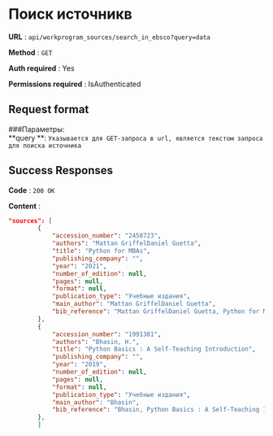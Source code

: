 # Поиск источникв

**URL** : `api/workprogram_sources/search_in_ebsco?query=data`

**Method** : `GET`

**Auth required** : Yes

**Permissions required** : IsAuthenticated

## Request format
###Параметры:<br />
 **query **: `Указывается для GET-запроса в url, является текстом запроса для поиска источника `<br />


## Success Responses

**Code** : `200 OK`

**Content** : 
```json
"sources": [
        {
            "accession_number": "2458723",
            "authors": "Mattan GriffelDaniel Guetta",
            "title": "Python for MBAs",
            "publishing_company": "",
            "year": "2021",
            "number_of_edition": null,
            "pages": null,
            "format": null,
            "publication_type": "Учебные издания",
            "main_author": "Mattan GriffelDaniel Guetta",
            "bib_reference": "Mattan GriffelDaniel Guetta, Python for MBAs / Mattan GriffelDaniel Guetta : 2021. — Текст : непосредственный."
        },
        {
            "accession_number": "1991381",
            "authors": "Bhasin, H.",
            "title": "Python Basics : A Self-Teaching Introduction",
            "publishing_company": "",
            "year": "2019",
            "number_of_edition": null,
            "pages": null,
            "format": null,
            "publication_type": "Учебные издания",
            "main_author": "Bhasin",
            "bib_reference": "Bhasin, Python Basics : A Self-Teaching Introduction / Bhasin, H. : 2019. — Текст : непосредственный."
        },
        ]
```